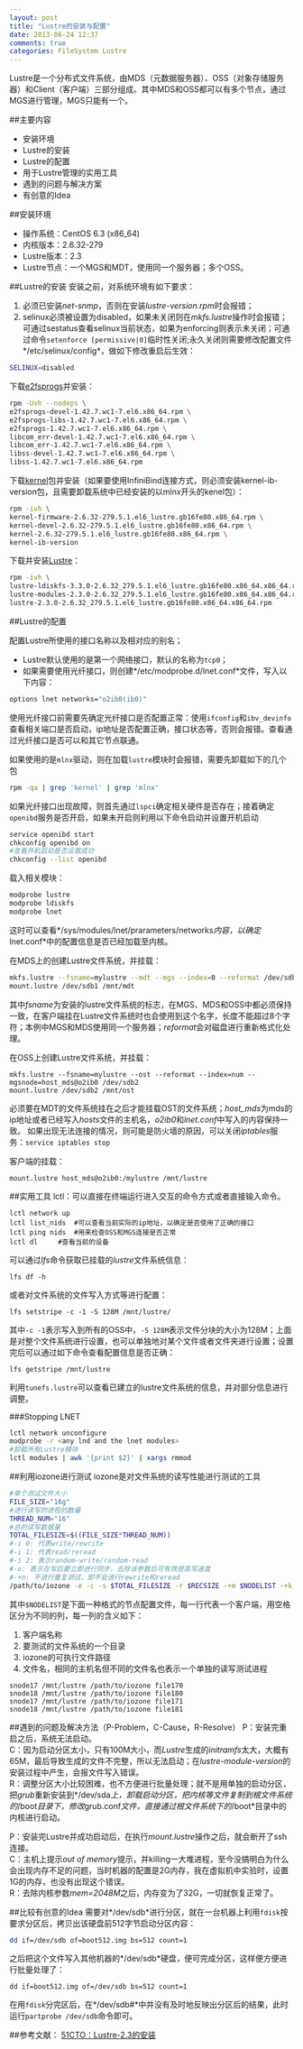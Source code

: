 ```yaml
---
layout: post
title: "Lustre的安装与配置"
date: 2013-06-24 12:37
comments: true
categories: FileSystem Lustre
---
```

Lustre是一个分布式文件系统，由MDS（元数据服务器）、OSS（对象存储服务器）和Client（客户端）三部分组成。其中MDS和OSS都可以有多个节点，通过MGS进行管理，MGS只能有一个。

##主要内容
* 安装环境  
* Lustre的安装
* Lustre的配置
* 用于Lustre管理的实用工具
* 遇到的问题与解决方案
* 有创意的Idea

<!--more-->

##安装环境
- 操作系统：CentOS 6.3 (x86\_64)
- 内核版本：2.6.32-279
- Lustre版本：2.3
- Lustre节点：一个MGS和MDT，使用同一个服务器；多个OSS。

##Lustre的安装
安装之前，对系统环境有如下要求：   

1. 必须已安装*net-snmp*，否则在安装*lustre-version.rpm*时会报错；
2. selinux必须被设置为disabled，如果未关闭则在*mkfs.lustre*操作时会报错；可通过sestatus查看selinux当前状态，如果为enforcing则表示未关闭；可通过命令`setenforce [permissive|0]`临时性关闭;永久关闭则需要修改配置文件*/etc/selinux/config*，做如下修改重启后生效：

```bash
SELINUX=disabled
```

下载[e2fsprogs](http://downloads.whamcloud.com/public/e2fsprogs/latest/el6/RPMS/x86_64/)并安装：

```bash
rpm -Uvh --nodeps \
e2fsprogs-devel-1.42.7.wc1-7.el6.x86_64.rpm \
e2fsprogs-libs-1.42.7.wc1-7.el6.x86_64.rpm \
e2fsprogs-1.42.7.wc1-7.el6.x86_64.rpm \
libcom_err-devel-1.42.7.wc1-7.el6.x86_64.rpm \
libcom_err-1.42.7.wc1-7.el6.x86_64.rpm \
libss-devel-1.42.7.wc1-7.el6.x86_64.rpm \
libss-1.42.7.wc1-7.el6.x86_64.rpm
```

下载[kernel](http://downloads.whamcloud.com/public/lustre/lustre-2.3.0/el6/server/RPMS/x86_64/)包并安装（如果要使用InfiniBind连接方式，则必须安装kernel-ib-version包，且需要卸载系统中已经安装的以mlnx开头的kenel包）：

```bash
rpm -ivh \
kernel-firmware-2.6.32-279.5.1.el6_lustre.gb16fe80.x86_64.rpm \
kernel-devel-2.6.32-279.5.1.el6_lustre.gb16fe80.x86_64.rpm \
kernel-2.6.32-279.5.1.el6_lustre.gb16fe80.x86_64.rpm \
kernel-ib-version
```

下载并安装[Lustre](http://downloads.whamcloud.com/public/lustre/lustre-2.3.0/el6/server/RPMS/x86_64/)：

```bash
rpm -ivh \
lustre-ldiskfs-3.3.0-2.6.32_279.5.1.el6_lustre.gb16fe80.x86_64.x86_64.rpm \
lustre-modules-2.3.0-2.6.32_279.5.1.el6_lustre.gb16fe80.x86_64.x86_64.rpm \
lustre-2.3.0-2.6.32_279.5.1.el6_lustre.gb16fe80.x86_64.x86_64.rpm
```

##Lustre的配置

配置Lustre所使用的接口名称以及相对应的别名；

- Lustre默认使用的是第一个网络接口，默认的名称为`tcp0`；
- 如果需要使用光纤接口，则创建*/etc/modprobe.d/lnet.conf*文件，写入以下内容：

```bash
options lnet networks="o2ib0(ib0)"
```

使用光纤接口前需要先确定光纤接口是否配置正常：使用`ifconfig`和`ibv_devinfo`查看相关端口是否启动，ip地址是否配置正确，接口状态等，否则会报错。查看通过光纤接口是否可以和其它节点联通。

如果使用的是`mlnx`驱动，则在加载`lustre`模块时会报错，需要先卸载如下的几个包

```bash
rpm -qa | grep 'kernel' | grep 'mlnx'
```

如果光纤接口出现故障，则首先通过`lspci`确定相关硬件是否存在；接着确定`openibd`服务是否开启，如果未开启则利用以下命令启动并设置开机启动

```bash
service openibd start
chkconfig openibd on
#查看开机启动是否设置成功
chkconfig --list openibd
```

载入相关模块：

```bash
modprobe lustre
modprobe ldiskfs
modprobe lnet
```

这时可以查看*/sys/modules/lnet/prarameters/networks*内容，以确定*lnet.conf*中的配置信息是否已经加载至内核。

在MDS上的创建Lustre文件系统，并挂载：

```bash
mkfs.lustre --fsname=mylustre --mdt --mgs --index=0 --reformat /dev/sdb1
mount.lustre /dev/sdb1 /mnt/mdt
```

其中*fsname*为安装的lustre文件系统的标志，在MGS、MDS和OSS中都必须保持一致，在客户端挂在Lustre文件系统时也会使用到这个名字，长度不能超过8个字符；本例中MGS和MDS使用同一个服务器；*reformat*会对磁盘进行重新格式化处理。

在OSS上创建Lustre文件系统，并挂载：

```
mkfs.lustre --fsname=mylustre --ost --reformat --index=num --mgsnode=host_mds@o2ib0 /dev/sdb2
mount.lustre /dev/sdb2 /mnt/ost
```

必须要在MDT的文件系统挂在之后才能挂载OST的文件系统；*host_mds*为mds的ip地址或者已经写入*hosts*文件的主机名，*o2ib0*和*lnet.conf*中写入的内容保持一致。
如果出现无法连接的情况，则可能是防火墙的原因，可以关闭*iptables*服务：`service iptables stop`

客户端的挂载：

```
mount.lustre host_mds@o2ib0:/mylustre /mnt/lustre
```

##实用工具
lctl：可以直接在终端运行进入交互的命令方式或者直接输入命令。

```
lctl network up
lctl list_nids	#可以查看当前实际的ip地址，以确定是否使用了正确的接口
lctl ping nids	#用来检查OSS和MGS连接是否正常
lctl dl		#查看当前的设备
```

可以通过*lfs*命令获取已挂载的*lustre*文件系统信息：

```
lfs df -h
```

或者对文件系统的文件写入方式等进行配置：

```
lfs setstripe -c -1 -S 128M /mnt/lustre/
```

其中`-c -1`表示写入到所有的OSS中，`-S 128M`表示文件分块的大小为128M；上面是对整个文件系统进行设置，也可以单独地对某个文件或者文件夹进行设置；设置完后可以通过如下命令查看配置信息是否正确：

```
lfs getstripe /mnt/lustre
```

利用`tunefs.lustre`可以查看已建立的lustre文件系统的信息，并对部分信息进行调整。

###Stopping LNET

```bash
lctl network unconfigure
modprobe -r <any lnd and the lnet modules>
#卸载所有Lustre模块
lctl modules | awk '{print $2}' | xargs rmmod
```

##利用iozone进行测试
iozone是对文件系统的读写性能进行测试的工具

```bash
#单个测试文件大小
FILE_SIZE="16g"
#进行读写的进程的数量
THREAD_NUM="16"
#总的读写数据量
TOTAL_FILESIZE=$((FILE_SIZE*THREAD_NUM))
#-i 0: 代表write/rewrite
#-i 1: 代表read/reread
#-i 2: 表示random-write/random-read
#-o: 表示在写后要立即进行同步，去除该参数后可有效提高写速度
#-+n: 不进行重复测试，即不会进行rewrite和reread
/path/to/iozone -e -c -s $TOTAL_FILESIZE -r $RECSIZE -+m $NODELIST -+k -i 0 -i 1 -t  $THREAD_NUM -o -w -+n>> $OUTPUTFILE
```

其中`$NODELIST`是下面一种格式的节点配置文件，每一行代表一个客户端，用空格区分为不同的列，每一列的含义如下：

1. 客户端名称
2. 要测试的文件系统的一个目录
3. iozone的可执行文件路径
4. 文件名，相同的主机名但不同的文件名也表示一个单独的读写测试进程

```
snode17 /mnt/lustre /path/to/iozone file170
snode18 /mnt/lustre /path/to/iozone file180
snode17 /mnt/lustre /path/to/iozone file171
snode18 /mnt/lustre /path/to/iozone file181
```

##遇到的问题及解决方法（P-Problem，C-Cause，R-Resolve）
P：安装完重启之后，系统无法启动。  
C：因为启动分区太小，只有100M大小，而*Lustre*生成的*initramfs*太大，大概有65M，最后导致生成的文件不完整，所以无法启动；在*lustre-module-version*的安装过程中产生，会报文件写入错误。  
R：调整分区大小比较困难，也不方便进行批量处理；就不是用单独的启动分区，把*grub*重新安装到*/dev/sda*上，卸载启动分区，把内核等文件复制到根文件系统的*/boot*目录下，修改*grub.conf*文件，直接通过根文件系统下的*/boot*目录中的内核进行启动。  

P：安装完Lustre并成功启动后，在执行*mount.lustre*操作之后，就会断开了ssh连接。  
C：主机上提示*out of memory*提示，并killing一大堆进程，至今没搞明白为什么会出现内存不足的问题，当时机器的配置是2G内存，我在虚拟机中实验时，设置1G的内存，也没有出现这个错误。  
R：去除内核参数*mem=2048M*之后，内存变为了32G，一切就恢复正常了。  

##比较有创意的Idea
需要对*/dev/sdb*进行分区，就在一台机器上利用`fdisk`按要求分区后，拷贝出该硬盘前512字节启动分区内容：

```bash
dd if=/dev/sdb of=boot512.img bs=512 count=1
```

之后把这个文件写入其他机器的*/dev/sdb*硬盘，便可完成分区，这样便方便进行批量处理了：

```
dd if=boot512.img of=/dev/sdb bs=512 count=1
```

在用`fdisk`分完区后，在*/dev/sdb#*中并没有及时地反映出分区后的结果，此时运行`partprobe /dev/sdb`命令即可。

##参考文献：
[51CTO：Lustre-2.3的安装](http://xiaolangit.blog.51cto.com/3343422/1195060)
